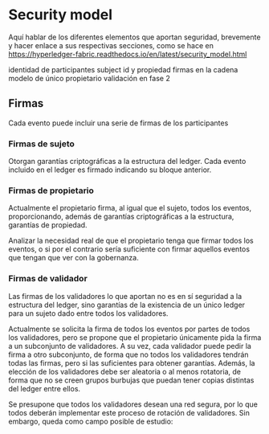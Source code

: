 # Security model
Aquí hablar de los diferentes elementos que aportan seguridad, brevemente y hacer enlace a sus respectivas secciones, como se hace en https://hyperledger-fabric.readthedocs.io/en/latest/security_model.html

identidad de participantes
subject id y propiedad
firmas en la cadena
modelo de único propietario
validación en fase 2


## Firmas 

Cada evento puede incluir una serie de firmas de los participantes  

### Firmas de sujeto 

Otorgan garantías criptográficas a la estructura del ledger. Cada evento incluido en el ledger es firmado indicando su bloque anterior.  

### Firmas de propietario 

Actualmente el propietario firma, al igual que el sujeto, todos los eventos, proporcionando, además de garantías criptográficas a la estructura, garantías de propiedad.  

Analizar la necesidad real de que el propietario tenga que firmar todos los eventos, o si por el contrario sería suficiente con firmar aquellos eventos que tengan que ver con la gobernanza. 

### Firmas de validador 

Las firmas de los validadores lo que aportan no es en sí seguridad a la estructura del ledger, sino garantías de la existencia de un único ledger para un sujeto dado entre todos los validadores.  

Actualmente se solicita la firma de todos los eventos por partes de todos los validadores, pero se propone que el propietario únicamente pida la firma a un subconjunto de validadores. A su vez, cada validador puede pedir la firma a otro subconjunto, de forma que no todos los validadores tendrán todas las firmas, pero si las suficientes para obtener garantías. Además, la elección de los validadores debe ser aleatoria o al menos rotatoria, de forma que no se creen grupos burbujas que puedan tener copias distintas del ledger entre ellos. 

Se presupone que todos los validadores desean una red segura, por lo que todos deberán implementar este proceso de rotación de validadores. Sin embargo, queda como campo posible de estudio: 